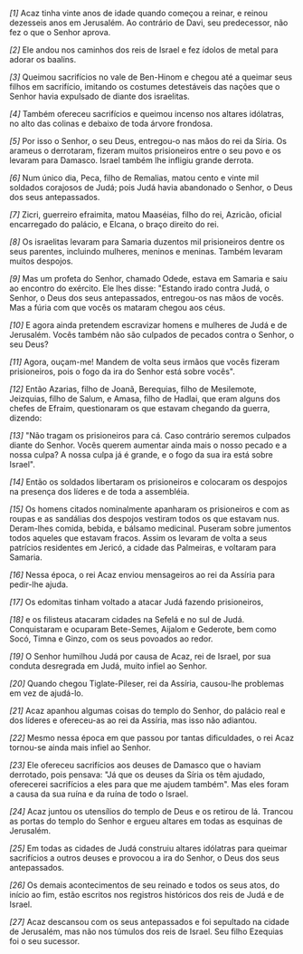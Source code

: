 *[1]* Acaz tinha vinte anos de idade quando começou a reinar, e reinou dezesseis anos em Jerusalém. Ao contrário de Davi, seu predecessor, não fez o que o Senhor aprova.

*[2]* Ele andou nos caminhos dos reis de Israel e fez ídolos de metal para adorar os baalins.

*[3]* Queimou sacrifícios no vale de Ben-Hinom e chegou até a queimar seus filhos em sacrifício, imitando os costumes detestáveis das nações que o Senhor havia expulsado de diante dos israelitas.

*[4]* Também ofereceu sacrifícios e queimou incenso nos altares idólatras, no alto das colinas e debaixo de toda árvore frondosa.

*[5]* Por isso o Senhor, o seu Deus, entregou-o nas mãos do rei da Síria. Os arameus o derrotaram, fizeram muitos prisioneiros entre o seu povo e os levaram para Damasco. Israel também lhe infligiu grande derrota.

*[6]* Num único dia, Peca, filho de Remalias, matou cento e vinte mil soldados corajosos de Judá; pois Judá havia abandonado o Senhor, o Deus dos seus antepassados.

*[7]* Zicri, guerreiro efraimita, matou Maaséias, filho do rei, Azricão, oficial encarregado do palácio, e Elcana, o braço direito do rei.

*[8]* Os israelitas levaram para Samaria duzentos mil prisioneiros dentre os seus parentes, incluindo mulheres, meninos e meninas. Também levaram muitos despojos.

*[9]* Mas um profeta do Senhor, chamado Odede, estava em Samaria e saiu ao encontro do exército. Ele lhes disse: "Estando irado contra Judá, o Senhor, o Deus dos seus antepassados, entregou-os nas mãos de vocês. Mas a fúria com que vocês os mataram chegou aos céus.

*[10]* E agora ainda pretendem escravizar homens e mulheres de Judá e de Jerusalém. Vocês também não são culpados de pecados contra o Senhor, o seu Deus?

*[11]* Agora, ouçam-me! Mandem de volta seus irmãos que vocês fizeram prisioneiros, pois o fogo da ira do Senhor está sobre vocês".

*[12]* Então Azarias, filho de Joanã, Berequias, filho de Mesilemote, Jeizquias, filho de Salum, e Amasa, filho de Hadlai, que eram alguns dos chefes de Efraim, questionaram os que estavam chegando da guerra, dizendo:

*[13]* "Não tragam os prisioneiros para cá. Caso contrário seremos culpados diante do Senhor. Vocês querem aumentar ainda mais o nosso pecado e a nossa culpa? A nossa culpa já é grande, e o fogo da sua ira está sobre Israel".

*[14]* Então os soldados libertaram os prisioneiros e colocaram os despojos na presença dos líderes e de toda a assembléia.

*[15]* Os homens citados nominalmente apanharam os prisioneiros e com as roupas e as sandálias dos despojos vestiram todos os que estavam nus. Deram-lhes comida, bebida, e bálsamo medicinal. Puseram sobre jumentos todos aqueles que estavam fracos. Assim os levaram de volta a seus patrícios residentes em Jericó, a cidade das Palmeiras, e voltaram para Samaria.

*[16]* Nessa época, o rei Acaz enviou mensageiros ao rei da Assíria para pedir-lhe ajuda.

*[17]* Os edomitas tinham voltado a atacar Judá fazendo prisioneiros,

*[18]* e os filisteus atacaram cidades na Sefelá e no sul de Judá. Conquistaram e ocuparam Bete-Semes, Aijalom e Gederote, bem como Socó, Timna e Ginzo, com os seus povoados ao redor.

*[19]* O Senhor humilhou Judá por causa de Acaz, rei de Israel, por sua conduta desregrada em Judá, muito infiel ao Senhor.

*[20]* Quando chegou Tiglate-Pileser, rei da Assíria, causou-lhe problemas em vez de ajudá-lo.

*[21]* Acaz apanhou algumas coisas do templo do Senhor, do palácio real e dos líderes e ofereceu-as ao rei da Assíria, mas isso não adiantou.

*[22]* Mesmo nessa época em que passou por tantas dificuldades, o rei Acaz tornou-se ainda mais infiel ao Senhor.

*[23]* Ele ofereceu sacrifícios aos deuses de Damasco que o haviam derrotado, pois pensava: "Já que os deuses da Síria os têm ajudado, oferecerei sacrifícios a eles para que me ajudem também". Mas eles foram a causa da sua ruína e da ruína de todo o Israel.

*[24]* Acaz juntou os utensílios do templo de Deus e os retirou de lá. Trancou as portas do templo do Senhor e ergueu altares em todas as esquinas de Jerusalém.

*[25]* Em todas as cidades de Judá construiu altares idólatras para queimar sacrifícios a outros deuses e provocou a ira do Senhor, o Deus dos seus antepassados.

*[26]* Os demais acontecimentos de seu reinado e todos os seus atos, do início ao fim, estão escritos nos registros históricos dos reis de Judá e de Israel.

*[27]* Acaz descansou com os seus antepassados e foi sepultado na cidade de Jerusalém, mas não nos túmulos dos reis de Israel. Seu filho Ezequias foi o seu sucessor.

